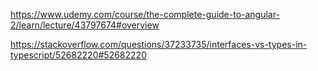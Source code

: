 https://www.udemy.com/course/the-complete-guide-to-angular-2/learn/lecture/43797674#overview

https://stackoverflow.com/questions/37233735/interfaces-vs-types-in-typescript/52682220#52682220